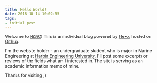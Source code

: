 ```yaml
---
title: Hello World!
date: 2018-10-14 10:02:55
tags:
- initial post
---
```

Welcome to [NiSiC](http://nescirem.github.io/)! This is an individual blog powered by [Hexo](https://hexo.io/docs/), hosted on [Github](https://github.com/).

I'm the website holder - an undergraduate student who is major in Marine Engineering at [Harbin Engineering University](http://www.hrbeu.edu.cn/). I'll post some excerpts or reviews of the fields what am I interested in. The site is serving as an academic information memo of mine.

Thanks for visiting ;)

